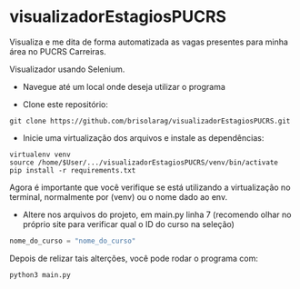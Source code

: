 # visualizadorEstagiosPUCRS
Visualiza e me dita de forma automatizada as vagas presentes para minha área no PUCRS Carreiras.

Visualizador usando Selenium.



- Navegue até um local onde deseja utilizar o programa

- Clone este repositório:

```
git clone https://github.com/brisolarag/visualizadorEstagiosPUCRS.git
```



- Inicie uma virtualização dos arquivos e instale as dependências:
```
virtualenv venv
source /home/$User/.../visualizadorEstagiosPUCRS/venv/bin/activate
pip install -r requirements.txt
```

Agora é importante que você verifique se está utilizando a virtualização no terminal, normalmente por (venv) ou o nome dado ao env.

- Altere nos arquivos do projeto, em main.py linha 7 (recomendo olhar no próprio site para verificar qual o ID do curso na seleção)
```python
nome_do_curso = "nome_do_curso" 
```

Depois de relizar tais alterções, você pode rodar o programa com:
```
python3 main.py
```



